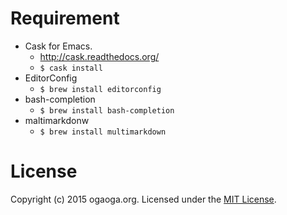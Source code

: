 
Requirement
====

* Cask for Emacs.
  * http://cask.readthedocs.org/
  * `$ cask install`
* EditorConfig
  * `$ brew install editorconfig`
* bash-completion
  * `$ brew install bash-completion`
* maltimarkdonw
  * `$ brew install multimarkdown`
  
License
====

Copyright (c) 2015 ogaoga.org. Licensed under the [MIT License](LICENSE).
